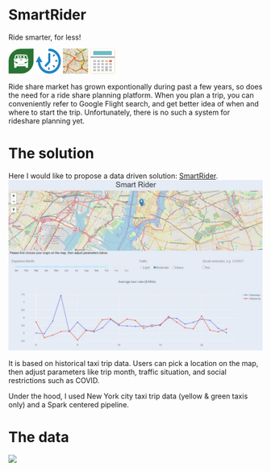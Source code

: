 # SmartRider
Ride smarter, for less!

<img src="https://github.com/xfgavin/SmartRider/blob/master/images/rideshare.png?raw=true" width="50px" height="50px">           <img src="https://github.com/xfgavin/SmartRider/blob/master/images/clock_blue.png?raw=true" width="50px" height="50px">           <img src="https://github.com/xfgavin/SmartRider/blob/master/images/traffic.png?raw=true" width="50px" height="50px">           <img src="https://github.com/xfgavin/SmartRider/blob/master/images/calculator.png?raw=true" width="50px" height="50px">

Ride share market has grown expontionally during past a few years, so does the need for a ride share planning platform. When you plan a trip, you can conveniently refer to Google Flight search, and get better idea of when and where to start the trip. Unfortunately, there is no such a system for rideshare planning yet.

# The solution
Here I would like to propose a data driven solution: [SmartRider](https://smartrider.dtrace.net). 
<img src="https://github.com/xfgavin/SmartRider/blob/master/images/snapshot.png?raw=true">

It is based on historical taxi trip data. Users can pick a location on the map, then adjust parameters like trip month, traffic situation, and social restrictions such as COVID.

Under the hood, I used New York city taxi trip data (yellow & green taxis only) and a Spark centered pipeline.

# The data

<img src="https://www1.nyc.gov/assets/tlc/images/content/pages/home/nyc-tlc-logo.png">
